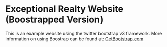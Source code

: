 # Exceptional Realty Website (Boostrapped Version)

This is an example website using the twitter bootstrap v3 framework.
More information on using Boostrap can be found at:
[GetBootstrap.com](http://getbootstrap.com)

